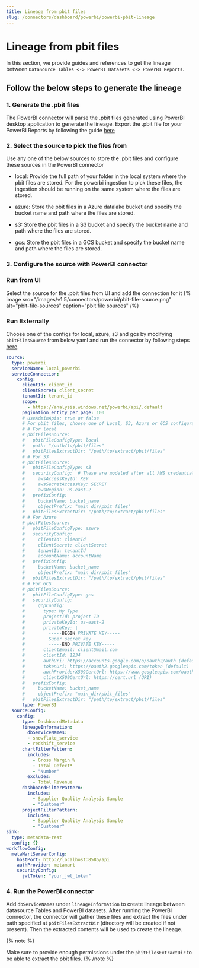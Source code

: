 ```yaml
---
title: Lineage from pbit files
slug: /connectors/dashboard/powerbi/powerbi-pbit-lineage
---
```


# Lineage from pbit files

In this section, we provide guides and references to get the lineage between `DataSource Tables <-> PowerBI Datasets <-> PowerBI Reports`.

## Follow the below steps to generate the lineage

### 1. Generate the .pbit files
The PowerBI connector will parse the .pbit files generated using PowerBI desktop application to generate the lineage.
Export the .pbit file for your PowerBI Reports by following the guide [here](https://learn.microsoft.com/en-us/power-bi/create-reports/desktop-templates#creating-report-templates)

### 2. Select the source to pick the files from
Use any one of the below sources to store the .pbit files and configure these sources in the PowerBI connector

- local: Provide the full path of your folder in the local system where the pbit files are stored. For the powerbi ingestion to pick these files, the ingestion should be running on the same system where the files are stored.

- azure: Store the pbit files in a Azure datalake bucket and specify the bucket name and path where the files are stored.

- s3: Store the pbit files in a S3 bucket and specify the bucket name and path where the files are stored.

- gcs: Store the pbit files in a GCS bucket and specify the bucket name and path where the files are stored.

### 3. Configure the source with PowerBI connector
### Run from UI
Select the source for the .pbit files from UI and add the connection for it
{% image
  src="/images/v1.5/connectors/powerbi/pbit-file-source.png"
  alt="pbit-file-sources"
  caption="pbit file sources"
 /%}

 ### Run Externally

Choose one of the configs for local, azure, s3 and gcs by modifying `pbitFilesSource` from below yaml and run the connector by following steps [here](/connectors/dashboard/powerbi/yaml).

```yaml
source:
  type: powerbi
  serviceName: local_powerbi
  serviceConnection:
    config:
      clientId: client_id
      clientSecret: client_secret
      tenantId: tenant_id
      scope:
        - https://analysis.windows.net/powerbi/api/.default
      pagination_entity_per_page: 100
      # useAdminApis: true or false
      # For pbit files, choose one of Local, S3, Azure or GCS configurations
      # # For local
      # pbitFilesSource:
      #   pbitFileConfigType: local
      #   path: "/path/to/pbit/files"
      #   pbitFilesExtractDir: "/path/to/extract/pbit/files"
      # # For S3
      # pbitFilesSource:
      #   pbitFileConfigType: s3
      #   securityConfig:  # These are modeled after all AWS credentials
      #     awsAccessKeyId: KEY
      #     awsSecretAccessKey: SECRET
      #     awsRegion: us-east-2
      #   prefixConfig:
      #     bucketName: bucket_name
      #     objectPrefix: "main_dir/pbit_files"
      #   pbitFilesExtractDir: "/path/to/extract/pbit/files"
      # # For Azure
      # pbitFilesSource:
      #   pbitFileConfigType: azure
      #   securityConfig:
      #     clientId: clientId
      #     clientSecret: clientSecret
      #     tenantId: tenantId
      #     accountName: accountName
      #   prefixConfig:
      #     bucketName: bucket_name
      #     objectPrefix: "main_dir/pbit_files"
      #   pbitFilesExtractDir: "/path/to/extract/pbit/files"
      # # For GCS
      # pbitFilesSource:
      #   pbitFileConfigType: gcs
      #   securityConfig:
      #     gcpConfig:
      #       type: My Type
      #       projectId: project ID
      #       privateKeyId: us-east-2
      #       privateKey: |
      #         -----BEGIN PRIVATE KEY-----
      #         Super secret key
      #         -----END PRIVATE KEY-----
      #       clientEmail: client@mail.com
      #       clientId: 1234
      #       authUri: https://accounts.google.com/o/oauth2/auth (default)
      #       tokenUri: https://oauth2.googleapis.com/token (default)
      #       authProviderX509CertUrl: https://www.googleapis.com/oauth2/v1/certs (default)
      #       clientX509CertUrl: https://cert.url (URI)
      #   prefixConfig:
      #     bucketName: bucket_name
      #     objectPrefix: "main_dir/pbit_files"
      #   pbitFilesExtractDir: "/path/to/extract/pbit/files"
      type: PowerBI
  sourceConfig:
    config:
      type: DashboardMetadata
      lineageInformation:
        dbServiceNames:
        - snowflake_service
        - redshift_service
      chartFilterPattern:
        includes:
          - Gross Margin %
          - Total Defect*
          - "Number"
        excludes:
          - Total Revenue
      dashboardFilterPattern:
        includes:
          - Supplier Quality Analysis Sample
          - "Customer"
      projectFilterPattern:
        includes:
          - Supplier Quality Analysis Sample
          - "Customer"
sink:
  type: metadata-rest
  config: {}
workflowConfig:
  metaMartServerConfig:
    hostPort: http://localhost:8585/api
    authProvider: metamart
    securityConfig:
      jwtToken: "your_jwt_token"
```

### 4. Run the PowerBI connector
Add  `dbServiceNames` under `lineageInformation` to create lineage between datasource Tables and PowerBI datasets.
After running the PowerBI connector, the connector will gather these files and extract the files under path specified at `pbitFilesExtractDir` (directory will be created if not present). Then the extracted contents will be used to create the lineage.

{% note %} 

Make sure to provide enough permissions under the `pbitFilesExtractDir` to be able to extract the pbit files.
{% /note %}

